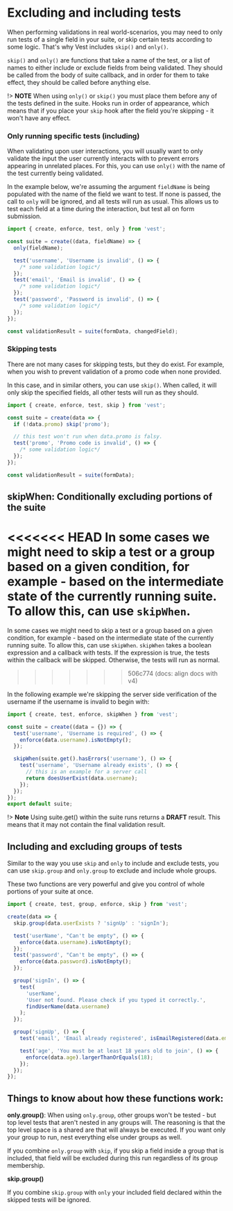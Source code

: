 # Excluding and including tests

When performing validations in real world-scenarios, you may need to only run tests of a single field in your suite, or skip certain tests according to some logic. That's why Vest includes `skip()` and `only()`.

`skip()` and `only()` are functions that take a name of the test, or a list of names to either include or exclude fields from being validated. They should be called from the body of suite callback, and in order for them to take effect, they should be called before anything else.

!> **NOTE** When using `only()` or `skip()` you must place them before any of the tests defined in the suite. Hooks run in order of appearance, which means that if you place your `skip` hook after the field you're skipping - it won't have any effect.

### Only running specific tests (including)

When validating upon user interactions, you will usually want to only validate the input the user currently interacts with to prevent errors appearing in unrelated places. For this, you can use `only()` with the name of the test currently being validated.

In the example below, we're assuming the argument `fieldName` is being populated with the name of the field we want to test. If none is passed, the call to `only` will be ignored, and all tests will run as usual. This allows us to test each field at a time during the interaction, but test all on form submission.

```js
import { create, enforce, test, only } from 'vest';

const suite = create((data, fieldName) => {
  only(fieldName);

  test('username', 'Username is invalid', () => {
    /* some validation logic*/
  });
  test('email', 'Email is invalid', () => {
    /* some validation logic*/
  });
  test('password', 'Password is invalid', () => {
    /* some validation logic*/
  });
});

const validationResult = suite(formData, changedField);
```

### Skipping tests

There are not many cases for skipping tests, but they do exist. For example, when you wish to prevent validation of a promo code when none provided.

In this case, and in similar others, you can use `skip()`. When called, it will only skip the specified fields, all other tests will run as they should.

```js
import { create, enforce, test, skip } from 'vest';

const suite = create(data => {
  if (!data.promo) skip('promo');

  // this test won't run when data.promo is falsy.
  test('promo', 'Promo code is invalid', () => {
    /* some validation logic*/
  });
});

const validationResult = suite(formData);
```

## skipWhen: Conditionally excluding portions of the suite

<<<<<<< HEAD
In some cases we might need to skip a test or a group based on a given condition, for example - based on the intermediate state of the currently running suite. To allow this, can use `skipWhen`.
=======
In some cases we might need to skip a test or a group based on a given condition, for example - based on the intermediate state of the currently running suite. To allow this, can use `skipWhen`. `skipWhen` takes a boolean expression and a callback with tests.
If the expression is true, the tests within the callback will be skipped. Otherwise, the tests will run as normal.
>>>>>>> 506c774 (docs: align docs with v4)

In the following example we're skipping the server side verification of the username if the username is invalid to begin with:

```js
import { create, test, enforce, skipWhen } from 'vest';

const suite = create((data = {}) => {
  test('username', 'Username is required', () => {
    enforce(data.username).isNotEmpty();
  });

  skipWhen(suite.get().hasErrors('username'), () => {
    test('username', 'Username already exists', () => {
      // this is an example for a server call
      return doesUserExist(data.username);
    });
  });
});
export default suite;
```

!> **Note** Using suite.get() within the suite runs returns a **DRAFT** result. This means that it may not contain the final validation result.

## Including and excluding groups of tests

Similar to the way you use `skip` and `only` to include and exclude tests, you can use `skip.group` and `only.group` to exclude and include whole groups.

These two functions are very powerful and give you control of whole portions of your suite at once.

```js
import { create, test, group, enforce, skip } from 'vest';

create(data => {
  skip.group(data.userExists ? 'signUp' : 'signIn');

  test('userName', "Can't be empty", () => {
    enforce(data.username).isNotEmpty();
  });
  test('password', "Can't be empty", () => {
    enforce(data.password).isNotEmpty();
  });

  group('signIn', () => {
    test(
      'userName',
      'User not found. Please check if you typed it correctly.',
      findUserName(data.username)
    );
  });

  group('signUp', () => {
    test('email', 'Email already registered', isEmailRegistered(data.email));

    test('age', 'You must be at least 18 years old to join', () => {
      enforce(data.age).largerThanOrEquals(18);
    });
  });
});
```

## Things to know about how these functions work:

**only.group()**:
When using `only.group`, other groups won't be tested - but top level tests that aren't nested in any groups will. The reasoning is that the top level space is a shared are that will always be executed. If you want only your group to run, nest everything else under groups as well.

If you combine `only.group` with `skip`, if you skip a field inside a group that is included, that field will be excluded during this run regardless of its group membership.

**skip.group()**

If you combine `skip.group` with `only` your included field declared within the skipped tests will be ignored.
